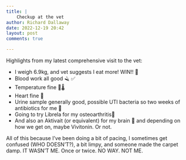 ```yaml
---
title: |
    Checkup at the vet
author: Richard Dallaway
date: 2022-12-19 20:42
layout: post
comments: true

---
```


Highlights from my latest comprehensive visit to the vet:

- I weigh 6.9kg, and vet suggests I eat more! WIN!! 🤩
- Blood work all good 🪒 ✅
- Temperature fine 🍑🌡️
- Heart fine 🫶
- Urine sample generally good, possible UTI bacteria so two weeks of antibiotics for me 💊
- Going to try Librela for my osteoarthritis💉
- And also an Aktivait (or equivalent) for my brain 🤪 and depending on how we get on, maybe Vivitonin. Or not.

All of this because I’ve been doing a bit of pacing, I sometimes get confused (WHO DOESN’T?), a bit limpy, and someone made the carpet damp. IT WASN’T ME. Once or twice. NO WAY. NOT ME.

